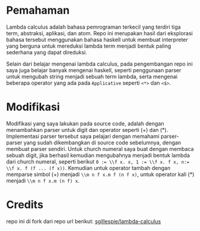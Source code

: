 # Pemahaman
Lambda calculus adalah bahasa pemrograman terkecil yang terdiri tiga term,
abstraksi, aplikasi, dan atom. Repo ini merupakan hasil dari eksplorasi
bahasa tersebut menggunakan bahasa haskell untuk membuat interpreter yang
berguna untuk mereduksi lambda term menjadi bentuk paling sederhana yang
dapat direduksi.

Selain dari belajar mengenai lambda calculus, pada pengembangan repo ini
saya juga belajar banyak mengenai haskell, seperti penggunaan parser untuk
mengubah string menjadi sebuah term lambda, serta mengenai beberapa operator
yang ada pada `Applicative` seperti `<*>` dan `<$>`.

# Modifikasi
Modifikasi yang saya lakukan pada source code, adalah dengan menambahkan
parser untuk digit dan operator seperti (+) dan (\*). Implementasi parser
tersebut saya pelajari dengan memahami parser-parser yang sudah dikembangkan
di source code sebelumnya, dengan membuat parser sendiri. Untuk church numeral
saya buat dengan membaca sebuah digit, jika berhasil kemudian mengubahnya
menjadi bentuk lambda dari church numeral, seperti berikut `0 := \\f x. x,
1 := \\f x. f x, n:= \\f x. f (f ... (f x))`. Kemudian untuk operator tambah
dengan memparse simbol (+) menjadi `\\m n f x.m f (n f x)`, untuk operator
kali (\*) menjadi `\\m n f x.m (n f) x`.

# Credits
repo ini di fork dari repo url berikut:
[sgillespie/lambda-calculus](https://github.com/sgillespie/lambda-calculus)
